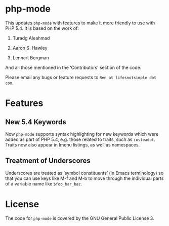 # php-mode

This updates `php-mode` with features to make it more friendly to use with PHP 5.4.  It is based on the work of:

1. Turadg Aleahmad

2. Aaron S. Hawley

3. Lennart Borgman

And all those mentioned in the ‘Contributors’ section of the code.

Please email any bugs or feature requests to `Ren at lifesnotsimple dot com`.

# Features

## New 5.4 Keywords

Now `php-mode` supports syntax highlighting for new keywords which were added as part of PHP 5.4, e.g. those related to traits, such as `insteadof`.  Traits now also appear in Imenu listings, as well as namespaces.

## Treatment of Underscores

Underscores are treated as ‘symbol constituents’ (in Emacs terminology) so that you can use keys like M-f and M-b to move through the individual parts of a variable name like `$foo_bar_baz`.

# License

The code for `php-mode` is covered by the GNU General Public License 3.
